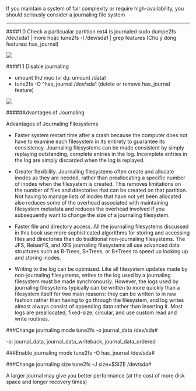 If you maintain a system of fair complexity or require
high-availability, you should seriously consider a journaling file
system
- - - 

####1.0 Check a particualar partition ext4 is journaled
sudo dumpe2fs /dev/sda1 | more
hoặc tune2fs -l /dev/sda1 | grep features
(Chú ý dòng features: has_journal)

<img src="http://i.imgur.com/KAgdE3C.png">

####1.1 Disable journaling
- umount thư mục (ví dụ: umount /data)
- tune2fs -O ^has_journal /dev/sda1
(delete or remove has_journal feature)

<img src="http://i.imgur.com/Gc6dv4w.png">

#####Advantages of Journaling

Advantages of Journaling Filesystems

- Faster system restart time after a crash because the computer does not have to examine each filesystem in its entirety to guarantee its consistency. Journaling filesystems can be made consistent by simply replaying outstanding, complete entries in the log. Incomplete entries in the log are simply discarded when the log is replayed.

- Greater flexibility. Journaling filesystems often create and allocate inodes as they are needed, rather than preallocating a specific number of inodes when the filesystem is created. This removes limitations on the number of files and directories that can be created on that partition. Not having to manage lists of inodes that have not yet been allocated also reduces some of the overhead associated with maintaining filesystem metadata and reduces the overhead involved if you subsequently want to change the size of a journaling filesystem.

- Faster file and directory access. All the journaling filesystems discussed in this book use more sophisticated algorithms for storing and accessing files and directories than do traditional non-journaling filesystems. The JFS, ReiserFS, and XFS journaling filesystems all use advanced data structures such as B-Trees, B+Trees, or B*Trees to speed up looking up and storing inodes.

- Writing to the log can be optimized. Like all filesystem updates made by non-journaling filesystems, writes to the log used by a journaling filesystem must be made synchronously. However, the logs used by journaling filesystems typically can be written to more quickly than a filesystem itself for two main reasons: they can be written to in raw fashion rather than having to go through the filesystem, and log writes almost always consist of appending data rather than inserting it. Most logs are preallocated, fixed-size, circular, and use custom read and write routines.



###Change journaling mode
tune2fs -o journal_data /dev/sda#

-o: journal_data, journal_data_writeback, journal_data_ordered

###Enable journaling mode
tune2fs -O has_journal /dev/sda#

###Change journaling size
tune2fs -J size=$SIZE /dev/sda#

A larger journal may give you better performance (at the cost of more disk space and longer recovery times)


